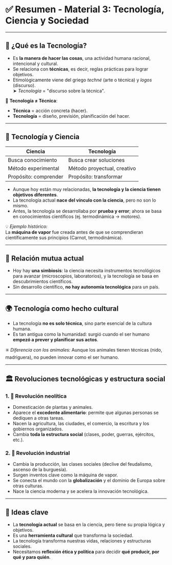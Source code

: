 
# ✅ **Resumen - Material 3: Tecnología, Ciencia y Sociedad**

---

## 🧠 ¿Qué es la Tecnología?

- Es **la manera de hacer las cosas**, una actividad humana racional, intencional y cultural.
- Se relaciona con **técnicas**, es decir, reglas prácticas para lograr objetivos.
- Etimológicamente viene del griego *techné* (arte o técnica) y *logos* (discurso).  
  ➤ *Tecnología* = "discurso sobre la técnica".

🔹 **Tecnología ≠ Técnica**:  
- **Técnica** = acción concreta (hacer).  
- **Tecnología** = diseño, previsión, planificación del hacer.

---

## 🧬 Tecnología y Ciencia

| Ciencia | Tecnología |
|--------|-------------|
| Busca conocimiento | Busca crear soluciones |
| Método experimental | Método proyectual, creativo |
| Propósito: comprender | Propósito: transformar |

- Aunque hoy están muy relacionadas, **la tecnología y la ciencia tienen objetivos diferentes**.
- La tecnología actual **nace del vínculo con la ciencia**, pero no son lo mismo.
- Antes, la tecnología se desarrollaba por **prueba y error**; ahora se basa en conocimientos científicos (ej. termodinámica → motores).

💡 *Ejemplo histórico:*  
La **máquina de vapor** fue creada antes de que se comprendieran científicamente sus principios (Carnot, termodinámica).

---

## 🔄 Relación mutua actual

- Hoy hay **una simbiosis**: la ciencia necesita instrumentos tecnológicos para avanzar (microscopios, laboratorios), y la tecnología se basa en descubrimientos científicos.
- Sin desarrollo científico, **no hay autonomía tecnológica** para un país.

---

## 🌍 Tecnología como hecho cultural

- La tecnología **no es solo técnica**, sino parte esencial de la cultura humana.
- Es tan antigua como la humanidad: surgió cuando el ser humano **empezó a prever y planificar sus actos**.

✳️ *Diferencia con los animales:* Aunque los animales tienen técnicas (nido, madriguera), no pueden innovar como el ser humano.

---

## 🏛️ Revoluciones tecnológicas y estructura social

### 1. 🔹 **Revolución neolítica**
- Domesticación de plantas y animales.
- Aparece el **excedente alimentario**: permite que algunas personas se dediquen a otras tareas.
- Nacen la agricultura, las ciudades, el comercio, la escritura y los gobiernos organizados.
- Cambia **toda la estructura social** (clases, poder, guerras, ejércitos, etc.).

### 2. 🔸 **Revolución industrial**
- Cambia la producción, las clases sociales (declive del feudalismo, ascenso de la burguesía).
- Surgen inventos clave como la máquina de vapor.
- Se conecta el mundo con la **globalización** y el dominio de Europa sobre otras culturas.
- Nace la ciencia moderna y se acelera la innovación tecnológica.

---

## 📌 Ideas clave

- La **tecnología actual** se basa en la ciencia, pero tiene su propia lógica y objetivos.
- Es una **herramienta cultural** que transforma la sociedad.
- La tecnología transforma nuestras vidas, relaciones y estructuras sociales.
- Necesitamos **reflexión ética y política** para decidir **qué producir, por qué y para quién**.

